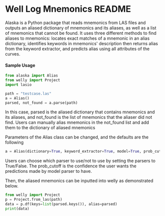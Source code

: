 # Well Log Mnemonics README

Alaska is a Python package that reads mnemonics from LAS files and outputs an aliased dictionary of mnemonics and its aliases, as well as a list of mnemonics that cannot be found. It uses three different methods to find aliases to mnemonics: locates exact matches of a mnemonic in an alias dictionary, identifies keywords in mnemonics' description then returns alias from the keyword extractor, and predicts alias using all attributes of the curves.

#### Sample Usage

```python
from alaska import Alias
from welly import Project
import lasio

path = "testcase.las"
a = Alias()
parsed, not_found = a.parse(path)
```

In this case, parsed is the aliased dictionary that contains mnemonics and its aliases, and not_found is the list of mnemonics that the aliaser did not find. Users can manually alias mnemonics in the not_found list and add them to the dictionary of aliased mnemonics

Parameters of the Alias class can be changed, and the defaults are the following

```python
a = Alias(dictionary=True, keyword_extractor=True, model=True, prob_cutoff=.5)
```

Users can choose which parser to use/not to use by setting the parsers to True/False. The prob_cutoff is the confidence the user wants the predictions made by model parser to have.

Then, the aliased mnemonics can be inputted into welly as demonstrated below.

```python
from welly import Project
p = Project.from_las(path)
data = p.df(keys=list(parsed.keys()), alias=parsed)
print(data)
```